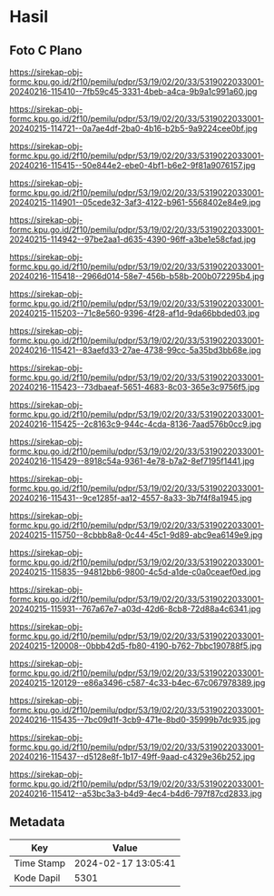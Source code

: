 # Hasil

## Foto C Plano

https://sirekap-obj-formc.kpu.go.id/2f10/pemilu/pdpr/53/19/02/20/33/5319022033001-20240216-115410--7fb59c45-3331-4beb-a4ca-9b9a1c991a60.jpg

https://sirekap-obj-formc.kpu.go.id/2f10/pemilu/pdpr/53/19/02/20/33/5319022033001-20240215-114721--0a7ae4df-2ba0-4b16-b2b5-9a9224cee0bf.jpg

https://sirekap-obj-formc.kpu.go.id/2f10/pemilu/pdpr/53/19/02/20/33/5319022033001-20240216-115415--50e844e2-ebe0-4bf1-b6e2-9f81a9076157.jpg

https://sirekap-obj-formc.kpu.go.id/2f10/pemilu/pdpr/53/19/02/20/33/5319022033001-20240215-114901--05cede32-3af3-4122-b961-5568402e84e9.jpg

https://sirekap-obj-formc.kpu.go.id/2f10/pemilu/pdpr/53/19/02/20/33/5319022033001-20240215-114942--97be2aa1-d635-4390-96ff-a3be1e58cfad.jpg

https://sirekap-obj-formc.kpu.go.id/2f10/pemilu/pdpr/53/19/02/20/33/5319022033001-20240216-115418--2966d014-58e7-456b-b58b-200b072295b4.jpg

https://sirekap-obj-formc.kpu.go.id/2f10/pemilu/pdpr/53/19/02/20/33/5319022033001-20240215-115203--71c8e560-9396-4f28-af1d-9da66bbded03.jpg

https://sirekap-obj-formc.kpu.go.id/2f10/pemilu/pdpr/53/19/02/20/33/5319022033001-20240216-115421--83aefd33-27ae-4738-99cc-5a35bd3bb68e.jpg

https://sirekap-obj-formc.kpu.go.id/2f10/pemilu/pdpr/53/19/02/20/33/5319022033001-20240216-115423--73dbaeaf-5651-4683-8c03-365e3c9756f5.jpg

https://sirekap-obj-formc.kpu.go.id/2f10/pemilu/pdpr/53/19/02/20/33/5319022033001-20240216-115425--2c8163c9-944c-4cda-8136-7aad576b0cc9.jpg

https://sirekap-obj-formc.kpu.go.id/2f10/pemilu/pdpr/53/19/02/20/33/5319022033001-20240216-115429--8918c54a-9361-4e78-b7a2-8ef7195f1441.jpg

https://sirekap-obj-formc.kpu.go.id/2f10/pemilu/pdpr/53/19/02/20/33/5319022033001-20240216-115431--9ce1285f-aa12-4557-8a33-3b7f4f8a1945.jpg

https://sirekap-obj-formc.kpu.go.id/2f10/pemilu/pdpr/53/19/02/20/33/5319022033001-20240215-115750--8cbbb8a8-0c44-45c1-9d89-abc9ea6149e9.jpg

https://sirekap-obj-formc.kpu.go.id/2f10/pemilu/pdpr/53/19/02/20/33/5319022033001-20240215-115835--94812bb6-9800-4c5d-a1de-c0a0ceaef0ed.jpg

https://sirekap-obj-formc.kpu.go.id/2f10/pemilu/pdpr/53/19/02/20/33/5319022033001-20240215-115931--767a67e7-a03d-42d6-8cb8-72d88a4c6341.jpg

https://sirekap-obj-formc.kpu.go.id/2f10/pemilu/pdpr/53/19/02/20/33/5319022033001-20240215-120008--0bbb42d5-fb80-4190-b762-7bbc190788f5.jpg

https://sirekap-obj-formc.kpu.go.id/2f10/pemilu/pdpr/53/19/02/20/33/5319022033001-20240215-120129--e86a3496-c587-4c33-b4ec-67c067978389.jpg

https://sirekap-obj-formc.kpu.go.id/2f10/pemilu/pdpr/53/19/02/20/33/5319022033001-20240216-115435--7bc09d1f-3cb9-471e-8bd0-35999b7dc935.jpg

https://sirekap-obj-formc.kpu.go.id/2f10/pemilu/pdpr/53/19/02/20/33/5319022033001-20240216-115437--d5128e8f-1b17-49ff-9aad-c4329e36b252.jpg

https://sirekap-obj-formc.kpu.go.id/2f10/pemilu/pdpr/53/19/02/20/33/5319022033001-20240216-115412--a53bc3a3-b4d9-4ec4-b4d6-797f87cd2833.jpg


## Metadata

| Key        | Value               |
| ---------- | ------------------- |
| Time Stamp | 2024-02-17 13:05:41 |
| Kode Dapil | 5301                |



